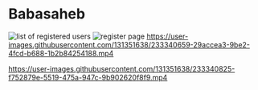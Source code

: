 # Babasaheb
![list of registered users](https://user-images.githubusercontent.com/131351638/233339869-784a5bc9-5031-4647-8044-ece65c7de70f.png)
![register page](https://user-images.githubusercontent.com/131351638/233340486-76713b16-18df-4178-9259-52957c1a1de1.png)
https://user-images.githubusercontent.com/131351638/233340659-29accea3-9be2-4fcd-b688-1b2b84254188.mp4


https://user-images.githubusercontent.com/131351638/233340825-f752879e-5519-475a-947c-9b902620f8f9.mp4
